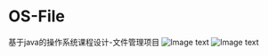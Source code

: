 # OS-File
基于java的操作系统课程设计-文件管理项目
![Image text](https://github.com/SunnyBoy-WYH/OS-File/tree/master/images//11111.png)
![Image text](https://github.com/SunnyBoy-WYH/OS-File/tree/master/images//789.png)
